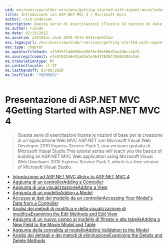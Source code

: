 ```yaml
---
uid: mvc/overview/older-versions/getting-started-with-aspnet-mvc4/index
title: Introduzione con ASP.NET MVC 4 | Microsoft Docs
author: rick-anderson
description: Questa serie di esercitazioni illustra le nozioni di base della creazione di un'applicazione Web ASP.NET MVC con Microsoft Visual Web Developer 2010 Express Service Pack 1, w...
ms.author: riande
ms.date: 02/15/2012
ms.assetid: a35183ac-cbcb-4070-9233-6331cde921ad
msc.legacyurl: /mvc/overview/older-versions/getting-started-with-aspnet-mvc4
msc.type: chapter
ms.openlocfilehash: a73935f74d696bad9070c56b506d3aa2dbcceb25
ms.sourcegitcommit: e7e91932a6e91a63e2e46417626f39d6b244a3ab
ms.translationtype: MT
ms.contentlocale: it-IT
ms.lasthandoff: 03/06/2020
ms.locfileid: "78599652"
---
```

# <a name="getting-started-with-aspnet-mvc-4"></a><span data-ttu-id="43f2f-103">Presentazione di ASP.NET MVC 4</span><span class="sxs-lookup"><span data-stu-id="43f2f-103">Getting Started with ASP.NET MVC 4</span></span>

> <span data-ttu-id="43f2f-104">Questa serie di esercitazioni illustra le nozioni di base per la creazione di un'applicazione Web MVC ASP.NET con Microsoft Visual Web Developer 2010 Express Service Pack 1, una versione gratuita di Microsoft Visual Studio.</span><span class="sxs-lookup"><span data-stu-id="43f2f-104">This tutorial series will teach you the basics of building an ASP.NET MVC Web application using Microsoft Visual Web Developer 2010 Express Service Pack 1, which is a free version of Microsoft Visual Studio.</span></span>

- [<span data-ttu-id="43f2f-105">Introduzione ad ASP.NET MVC 4</span><span class="sxs-lookup"><span data-stu-id="43f2f-105">Intro to ASP.NET MVC 4</span></span>](intro-to-aspnet-mvc-4.md)
- [<span data-ttu-id="43f2f-106">Aggiunta di un controller</span><span class="sxs-lookup"><span data-stu-id="43f2f-106">Adding a Controller</span></span>](adding-a-controller.md)
- [<span data-ttu-id="43f2f-107">Aggiunta di una visualizzazione</span><span class="sxs-lookup"><span data-stu-id="43f2f-107">Adding a View</span></span>](adding-a-view.md)
- [<span data-ttu-id="43f2f-108">Aggiunta di un modello</span><span class="sxs-lookup"><span data-stu-id="43f2f-108">Adding a Model</span></span>](adding-a-model.md)
- [<span data-ttu-id="43f2f-109">Accesso ai dati del modello da un controller</span><span class="sxs-lookup"><span data-stu-id="43f2f-109">Accessing Your Model's Data from a Controller</span></span>](accessing-your-models-data-from-a-controller.md)
- [<span data-ttu-id="43f2f-110">Analisi dei metodi di modifica e della visualizzazione di modifica</span><span class="sxs-lookup"><span data-stu-id="43f2f-110">Examining the Edit Methods and Edit View</span></span>](examining-the-edit-methods-and-edit-view.md)
- [<span data-ttu-id="43f2f-111">Aggiunta di un nuovo campo al modello di filmato e alla tabella</span><span class="sxs-lookup"><span data-stu-id="43f2f-111">Adding a New Field to the Movie Model and Table</span></span>](adding-a-new-field-to-the-movie-model-and-table.md)
- [<span data-ttu-id="43f2f-112">Aggiunta della convalida al modello</span><span class="sxs-lookup"><span data-stu-id="43f2f-112">Adding Validation to the Model</span></span>](adding-validation-to-the-model.md)
- [<span data-ttu-id="43f2f-113">Analisi dei dettagli e dei metodi di eliminazione</span><span class="sxs-lookup"><span data-stu-id="43f2f-113">Examining the Details and Delete Methods</span></span>](examining-the-details-and-delete-methods.md)
